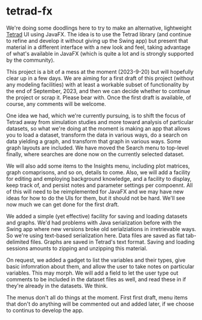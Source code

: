 # tetrad-fx

We're doing some doodlings here to try to make an alternative, 
lightweight [Tetrad](https://github.com/cmu-phil/tetrad) UI using JavaFX. 
The idea is to use the Tetrad library (and continue to refine and 
develop it without giving up the Swing app) but present that material 
in a different interface with a new look and feel, taking advantage 
of what's available in JavaFX (which is quite a lot and is 
strongly supported by the community).

This project is a bit of a mess at the moment (2023-9-20) but will hopefully 
clear up in a few days. We are aiming for a first 
draft of this project (without any modeling facilities) with 
at least a workable subset of functionality by the end of 
September, 2023, and then we can decide whether to continue the project
or scrap it. Please bear with. Once the first draft is
available, of course, any comments will be welcome.

One idea we had, which we're currently pursuing, is to shift the focus of
Tetrad away from simulation studies and more toward analysis of particular datasets,
so what we're doing at the moment is making an app that allows you to load a dataset,
transform the data in various ways, do a search on data yielding a graph, and transform 
that graph in various ways. Some graph layouts are included. We have moved the
Search menu to top-level finally, where searches are done now on the currently
selected dataset. 

We will also add some items to the Insights menu, including plot matrices, 
graph comaprisons, and so on, details to come. Also, we will add a facility for 
editing and employing background knowledge, and a facility to display, keep track 
of, and persist notes and parameter settings per compoennt. All of this will
need to be reimplemented for JavaFX and we may have new ideas for how to do
the UIs for them, but it should not be hard. We'll see now much we can get done
for the first draft.

We added a simple (yet effective) facility for saving and loading 
datasets and graphs. We'd had problems with Java serialization before
with the Swing app where new versions broke old serialziations in
irretrievable ways. So we're using text-based serialization here.
Data files are saved as flat tab-delimited files. Graphs are saved
in Tetrad's text format. Saving and loading sessions amounts to
zipping and unzipping this material.

On request, we added a gadget to list the variables and their types,
give basic infomration about them, and allow the user to take notes 
on particular variables. This may morph. We will add a field to let
the user type out comments to be included in the dataset files as well,
and read these in if they're already in the datasets. We think.

The menus don't all do things at the moment. First first draft,
menu items that don't do anything will be commented out and added
later, if we choose to continus to develop the app.


